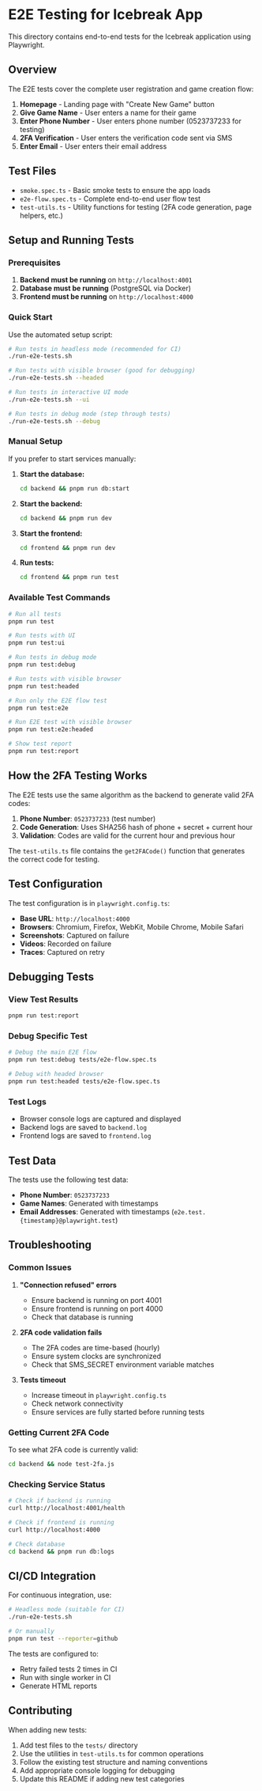 # E2E Testing for Icebreak App

This directory contains end-to-end tests for the Icebreak application using Playwright.

## Overview

The E2E tests cover the complete user registration and game creation flow:

1. **Homepage** - Landing page with "Create New Game" button
2. **Give Game Name** - User enters a name for their game
3. **Enter Phone Number** - User enters phone number (0523737233 for testing)
4. **2FA Verification** - User enters the verification code sent via SMS
5. **Enter Email** - User enters their email address

## Test Files

- `smoke.spec.ts` - Basic smoke tests to ensure the app loads
- `e2e-flow.spec.ts` - Complete end-to-end user flow test
- `test-utils.ts` - Utility functions for testing (2FA code generation, page helpers, etc.)

## Setup and Running Tests

### Prerequisites

1. **Backend must be running** on `http://localhost:4001`
2. **Database must be running** (PostgreSQL via Docker)
3. **Frontend must be running** on `http://localhost:4000`

### Quick Start

Use the automated setup script:

```bash
# Run tests in headless mode (recommended for CI)
./run-e2e-tests.sh

# Run tests with visible browser (good for debugging)
./run-e2e-tests.sh --headed

# Run tests in interactive UI mode
./run-e2e-tests.sh --ui

# Run tests in debug mode (step through tests)
./run-e2e-tests.sh --debug
```

### Manual Setup

If you prefer to start services manually:

1. **Start the database:**
   ```bash
   cd backend && pnpm run db:start
   ```

2. **Start the backend:**
   ```bash
   cd backend && pnpm run dev
   ```

3. **Start the frontend:**
   ```bash
   cd frontend && pnpm run dev
   ```

4. **Run tests:**
   ```bash
   cd frontend && pnpm run test
   ```

### Available Test Commands

```bash
# Run all tests
pnpm run test

# Run tests with UI
pnpm run test:ui

# Run tests in debug mode
pnpm run test:debug

# Run tests with visible browser
pnpm run test:headed

# Run only the E2E flow test
pnpm run test:e2e

# Run E2E test with visible browser
pnpm run test:e2e:headed

# Show test report
pnpm run test:report
```

## How the 2FA Testing Works

The E2E tests use the same algorithm as the backend to generate valid 2FA codes:

1. **Phone Number**: `0523737233` (test number)
2. **Code Generation**: Uses SHA256 hash of phone + secret + current hour
3. **Validation**: Codes are valid for the current hour and previous hour

The `test-utils.ts` file contains the `get2FACode()` function that generates the correct code for testing.

## Test Configuration

The test configuration is in `playwright.config.ts`:

- **Base URL**: `http://localhost:4000`
- **Browsers**: Chromium, Firefox, WebKit, Mobile Chrome, Mobile Safari
- **Screenshots**: Captured on failure
- **Videos**: Recorded on failure
- **Traces**: Captured on retry

## Debugging Tests

### View Test Results
```bash
pnpm run test:report
```

### Debug Specific Test
```bash
# Debug the main E2E flow
pnpm run test:debug tests/e2e-flow.spec.ts

# Debug with headed browser
pnpm run test:headed tests/e2e-flow.spec.ts
```

### Test Logs

- Browser console logs are captured and displayed
- Backend logs are saved to `backend.log`
- Frontend logs are saved to `frontend.log`

## Test Data

The tests use the following test data:

- **Phone Number**: `0523737233`
- **Game Names**: Generated with timestamps
- **Email Addresses**: Generated with timestamps (`e2e.test.{timestamp}@playwright.test`)

## Troubleshooting

### Common Issues

1. **"Connection refused" errors**
   - Ensure backend is running on port 4001
   - Ensure frontend is running on port 4000
   - Check that database is running

2. **2FA code validation fails**
   - The 2FA codes are time-based (hourly)
   - Ensure system clocks are synchronized
   - Check that SMS_SECRET environment variable matches

3. **Tests timeout**
   - Increase timeout in `playwright.config.ts`
   - Check network connectivity
   - Ensure services are fully started before running tests

### Getting Current 2FA Code

To see what 2FA code is currently valid:

```bash
cd backend && node test-2fa.js
```

### Checking Service Status

```bash
# Check if backend is running
curl http://localhost:4001/health

# Check if frontend is running
curl http://localhost:4000

# Check database
cd backend && pnpm run db:logs
```

## CI/CD Integration

For continuous integration, use:

```bash
# Headless mode (suitable for CI)
./run-e2e-tests.sh

# Or manually
pnpm run test --reporter=github
```

The tests are configured to:
- Retry failed tests 2 times in CI
- Run with single worker in CI
- Generate HTML reports

## Contributing

When adding new tests:

1. Add test files to the `tests/` directory
2. Use the utilities in `test-utils.ts` for common operations
3. Follow the existing test structure and naming conventions
4. Add appropriate console logging for debugging
5. Update this README if adding new test categories
